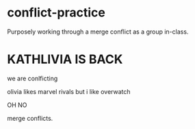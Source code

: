 # conflict-practice
Purposely working through a merge conflict as a group in-class.

# KATHLIVIA IS BACK 

we are conlficting 
 
olivia likes marvel rivals but i like overwatch

OH NO

merge conflicts.
